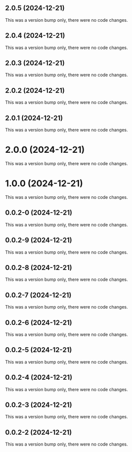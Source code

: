 ## 2.0.5 (2024-12-21)

This was a version bump only, there were no code changes.

## 2.0.4 (2024-12-21)

This was a version bump only, there were no code changes.

## 2.0.3 (2024-12-21)

This was a version bump only, there were no code changes.

## 2.0.2 (2024-12-21)

This was a version bump only, there were no code changes.

## 2.0.1 (2024-12-21)

This was a version bump only, there were no code changes.

# 2.0.0 (2024-12-21)

This was a version bump only, there were no code changes.

# 1.0.0 (2024-12-21)

This was a version bump only, there were no code changes.

## 0.0.2-0 (2024-12-21)

This was a version bump only, there were no code changes.

## 0.0.2-9 (2024-12-21)

This was a version bump only, there were no code changes.

## 0.0.2-8 (2024-12-21)

This was a version bump only, there were no code changes.

## 0.0.2-7 (2024-12-21)

This was a version bump only, there were no code changes.

## 0.0.2-6 (2024-12-21)

This was a version bump only, there were no code changes.

## 0.0.2-5 (2024-12-21)

This was a version bump only, there were no code changes.

## 0.0.2-4 (2024-12-21)

This was a version bump only, there were no code changes.

## 0.0.2-3 (2024-12-21)

This was a version bump only, there were no code changes.

## 0.0.2-2 (2024-12-21)

This was a version bump only, there were no code changes.